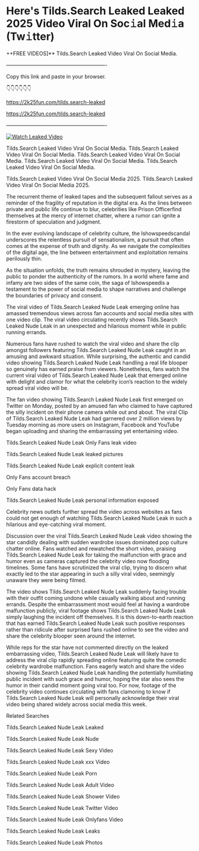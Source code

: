 # Here's Tilds.Search Leaked Leaked 2025 Video Viral On Soc𝚒al Med𝚒a (Tw𝚒tter)

++FREE VIDEOS]** Tilds.Search Leaked Video Viral On Social Media.

———————————————————-

Copy this link and paste in your browser.

👇👇👇👇👇👇

https://2k25fun.com/tilds.search-leaked

https://2k25fun.com/tilds.search-leaked

———————————————————-

[![Watch Leaked Video](https://miro.medium.com/v2/resize:fit:828/format:webp/1*cilzJN44JGOrTw9NJCrNHA.gif "Watch Leaked Video")](https://2k25fun.com/tilds.search-leaked)

Tilds.Search Leaked Video Viral On Social Media. Tilds.Search Leaked Video Viral On Social Media. Tilds.Search Leaked Video Viral On Social Media. Tilds.Search Leaked Video Viral On Social Media. Tilds.Search Leaked Video Viral On Social Media.

Tilds.Search Leaked Video Viral On Social Media 2025. Tilds.Search Leaked Video Viral On Social Media 2025.

The recurrent theme of leaked tapes and the subsequent fallout serves as a reminder of the fragility of reputation in the digital era. As the lines between private and public life continue to blur, celebrities like Prison Officerfind themselves at the mercy of internet chatter, where a rumor can ignite a firestorm of speculation and judgment.

In the ever evolving landscape of celebrity culture, the Ishowspeedscandal underscores the relentless pursuit of sensationalism, a pursuit that often comes at the expense of truth and dignity. As we navigate the complexities of the digital age, the line between entertainment and exploitation remains perilously thin.

As the situation unfolds, the truth remains shrouded in mystery, leaving the public to ponder the authenticity of the rumors. In a world where fame and infamy are two sides of the same coin, the saga of Ishowspeedis a testament to the power of social media to shape narratives and challenge the boundaries of privacy and consent.

The viral video of Tilds.Search Leaked Nude Leak emerging online has amassed tremendous views across fan accounts and social media sites with one video clip. The viral video circulating recently shows Tilds.Search Leaked Nude Leak in an unexpected and hilarious moment while in public running errands.

Numerous fans have rushed to watch the viral video and share the clip amongst followers featuring Tilds.Search Leaked Nude Leak caught in an amusing and awkward situation. While surprising, the authentic and candid video showing Tilds.Search Leaked Nude Leak handling a real life blooper so genuinely has earned praise from viewers. Nonetheless, fans watch the current viral video of Tilds.Search Leaked Nude Leak that emerged online with delight and clamor for what the celebrity icon’s reaction to the widely spread viral video will be.

The fan video showing Tilds.Search Leaked Nude Leak first emerged on Twitter on Monday, posted by an amused fan who claimed to have captured the silly incident on their phone camera while out and about. The viral Clip of Tilds.Search Leaked Nude Leak had garnered over 2 million views by Tuesday morning as more users on Instagram, Facebook and YouTube began uploading and sharing the embarrassing yet entertaining video.

Tilds.Search Leaked Nude Leak Only Fans leak video

Tilds.Search Leaked Nude Leak leaked pictures

Tilds.Search Leaked Nude Leak explicit content leak

Only Fans account breach

Only Fans data hack

Tilds.Search Leaked Nude Leak personal information exposed

Celebrity news outlets further spread the video across websites as fans could not get enough of watching Tilds.Search Leaked Nude Leak in such a hilarious and eye-catching viral moment.

Discussion over the viral Tilds.Search Leaked Nude Leak video showing the star candidly dealing with sudden wardrobe issues dominated pop culture chatter online. Fans watched and rewatched the short video, praising Tilds.Search Leaked Nude Leak for taking the malfunction with grace and humor even as cameras captured the celebrity video now flooding timelines. Some fans have scrutinized the viral clip, trying to discern what exactly led to the star appearing in such a silly viral video, seemingly unaware they were being filmed.

The video shows Tilds.Search Leaked Nude Leak suddenly facing trouble with their outfit coming undone while casually walking about and running errands. Despite the embarrassment most would feel at having a wardrobe malfunction publicly, viral footage shows Tilds.Search Leaked Nude Leak simply laughing the incident off themselves. It is this down-to-earth reaction that has earned Tilds.Search Leaked Nude Leak such positive responses rather than ridicule after surprised fans rushed online to see the video and share the celebrity blooper seen around the internet.

While reps for the star have not commented directly on the leaked embarrassing video, Tilds.Search Leaked Nude Leak will likely have to address the viral clip rapidly spreading online featuring quite the comedic celebrity wardrobe malfunction. Fans eagerly watch and share the video showing Tilds.Search Leaked Nude Leak handling the potentially humiliating public incident with such grace and humor, hoping the star also sees the humor in their candid moment going viral too. For now, footage of the celebrity video continues circulating with fans clamoring to know if Tilds.Search Leaked Nude Leak will personally acknowledge their viral video being shared widely across social media this week.

Related Searches

Tilds.Search Leaked Nude Leak Leaked

Tilds.Search Leaked Nude Leak Nude

Tilds.Search Leaked Nude Leak Sexy Video

Tilds.Search Leaked Nude Leak xxx Video

Tilds.Search Leaked Nude Leak Porn

Tilds.Search Leaked Nude Leak Adult Video

Tilds.Search Leaked Nude Leak Shower Video

Tilds.Search Leaked Nude Leak Twitter Video

Tilds.Search Leaked Nude Leak Onlyfans Video

Tilds.Search Leaked Nude Leak Leaks

Tilds.Search Leaked Nude Leak Photos